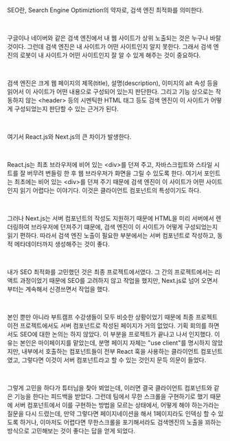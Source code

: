 <p data-ke-size="size16">SEO란, Search Engine Optimiztion의 약자로, 검색 엔진 최적화를 의미한다.</p>
<p data-ke-size="size16">&nbsp;</p>
<p data-ke-size="size16">구글이나 네이버와 같은 검색 엔진에서 내 웹 사이트가 상위 노출되는 것은 누구나 바랄 것이다. 그런데 검색 엔진은 내 사이트가 어떤 사이트인지 알지 못한다. 그래서 검색 엔진의 로봇이 내 사이트가 어떤 사이트인지 잘 알 수 있게 해주는 것이 중요하다.</p>
<p data-ke-size="size16">&nbsp;</p>
<p data-ke-size="size16">검색 엔진은 크게 웹 페이지의 제목(title), 설명(description), 이미지의 alt 속성 등을 읽어서 이 사이트가 어떤 내용으로 구성되어 있는지 판단한다. 그리고 기능 상으로는 작동하지 않는 &lt;header&gt; 등의 시멘틱한 HTML 태그 등도 검색 엔진이 이 사이트가 어떻게 구성되었는지 판단할 수 있는 근거가 된다.</p>
<p data-ke-size="size16">&nbsp;</p>
<p data-ke-size="size16">여기서 React.js와 Next.js의 큰 차이가 발생한다.</p>
<p data-ke-size="size16">&nbsp;</p>
<p data-ke-size="size16">React.js는 최초 브라우저에 비어 있는 &lt;div&gt;를 던져 주고, 자바스크립트와 스타일 시트를 잘 버무려 번들링 한 후 웹 브라우저가 화면을 그릴 수 있도록 한다. 여기서 포인트는 최초에는 비어 있는 &lt;div&gt;를 던져 주기 때문에 검색 엔진이 이 사이트가 어떤 사이트인지 읽기 어렵다는 이야기다. 이것은 클라이언트 컴포넌트의 특성이기도 하다.</p>
<p data-ke-size="size16">&nbsp;</p>
<p data-ke-size="size16">그러나 Next.js는 서버 컴포넌트의 작성도 지원하기 때문에 HTML을 미리 서버에서 렌더링하여 브라우저에 던져주기 떄문에, 검색 엔진이 이 사이트가 어떻게 구성되었는지 읽기 편하다. 따라서 검색 엔진 노출이 필요한 부분에서는 서버 컴포넌트로 작성하고, 동적 메타데이터까지 생성해주는 것이 좋다.</p>
<p data-ke-size="size16">&nbsp;</p>
<p data-ke-size="size16">내가 SEO 최적화를 고민했던 것은 최종 프로젝트에서였다. 그 간의 프로젝트에서는 리액트 과정이었기 때문에 SEO를 고려하지 않고 작업을 했지만, Next.js로 넘어 오면서 부터는 계속해서 신경쓰면서 작업을 했다.</p>
<p data-ke-size="size16">&nbsp;</p>
<p data-ke-size="size16">본인 뿐만 아니라 부트캠프 수강생들이 모두 비슷한 상황이었기 때문에 최종 프로젝트 이전 프로젝트에서도 서버 컴포넌트로 작성된 페이지가 거의 없었다. 기획 회의를 하면서도 SEO에 대한 논의는 하지 않았다. 이 부분을 프로젝트가 끝나고 나서 인지했다. 이유는 본인은 마이페이지를 맡았는데, 분명 페이지 자체는 "use client"를 명시하지 않았지만, 내부에서 호출하는 컴포넌트들이 전부 React 훅을 사용하는 클라이언트 컴포넌트였고, 그렇다면 이것이 서버 컴포넌트라고 할 수 있는 것인지 문득 의문이 들었다.</p>
<p data-ke-size="size16">&nbsp;</p>
<p data-ke-size="size16">그렇게 고민을 하다가 튜터님을 찾아 뵈었는데, 이러면 결국 클라이언트 컴포넌트와 같은 기능을 한다는 피드백을 받았다. 그런데 팀에서 무한 스크롤을 구현하기로 했기 때문에 서버 컴포넌트에서 이를 구현하는 방법을 모르는 상태에서, 어떻게 해야 하는가라는 질문을 다시 드렸는데, 만약 그렇다면 페이지네이션을 해서 1페이지라도 인덱싱 할 수 있도록 하거나, 이마저도 어렵다면 무한스크롤을 포기해서라도 검색엔진의 노출을 꾀하는 방식으로 고민해보는 것이 좋다는 답을 얻게 되었다.</p>